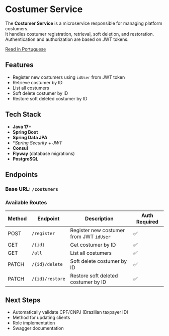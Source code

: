 # Costumer Service

The **Costumer Service** is a microservice responsible for managing platform costumers.  
It handles costumer registration, retrieval, soft deletion, and restoration.  
Authentication and authorization are based on JWT tokens.

[Read in Portuguese](README-PT.md)
## Features

- Register new costumers using `idUser` from JWT token
- Retrieve costumer by ID
- List all costumers
- Soft delete costumer by ID
- Restore soft deleted costumer by ID

## Tech Stack

- **Java 17+**
- **Spring Boot**
- **Spring Data JPA**
- **Spring Security + JWT*
- **Consul**
- **Flyway** (database migrations)
- **PostgreSQL**

## Endpoints

### Base URL: `/costumers`

### Available Routes

| Method | Endpoint        | Description                             | Auth Required |
|--------|-----------------|-----------------------------------------|---------------|
| POST   | `/register`     | Register new costumer from JWT `idUser` | ✅             |
| GET    | `/{id}`         | Get costumer by ID                      | ✅             |
| GET    | `/all`          | List all costumers                      | ✅             |
| PATCH  | `/{id}/delete`  | Soft delete costumer by ID              | ✅             |
| PATCH  | `/{id}/restore` | Restore soft deleted costumer by ID     | ✅             |

## Next Steps

- Automatically validate CPF/CNPJ (Brazilian taxpayer ID)
- Method for updating clients
- Role implementation
- Swagger documentation